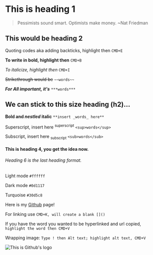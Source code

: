 # This is heading 1
> Pessimists sound smart. Optimists make money. ~Nat Friedman

## This would be heading 2

Quoting codes aka adding backticks, highlight then `CMD+E`

**To write in bold, highlight then** `CMD+B`

_To italicize, highlight then_ `CMD+I`

~~Strikethrough would be~~ `~~words~~`

***For All important, it's*** `***words***`

## We can stick to this size heading (h2)...

**Bold and _nestled_ italic** `**insert _words_ here**`

Superscript, insert here <sup>superscript</sup> `<sup>words</sup>`

Subscript, insert here <sub>subscript</sub> `<sub>words</sub>`

#### This is heading 4, you get the idea now.
###### Heading 6 is the last heading format.
Light mode `#ffffff`

Dark mode `#0d1117`

Turquoise `#30d5c8`

Here is my [Github](https://github.com/julrdb) page!

For linking use `CMD+K, will create a blank []()`

If you have the word you wanted to be hyperlinked and url copied, `highlight the word then CMD+V`

Wrapping image: `Type ! then Alt text; highlight alt text, CMD+V`

![This is Github's logo](https://github.githubassets.com/images/modules/logos_page/GitHub-Mark.png)
